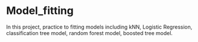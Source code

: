 # Model_fitting

In this project, practice to fitting models including kNN, Logistic Regression, classification tree model, random forest model, boosted tree model.
